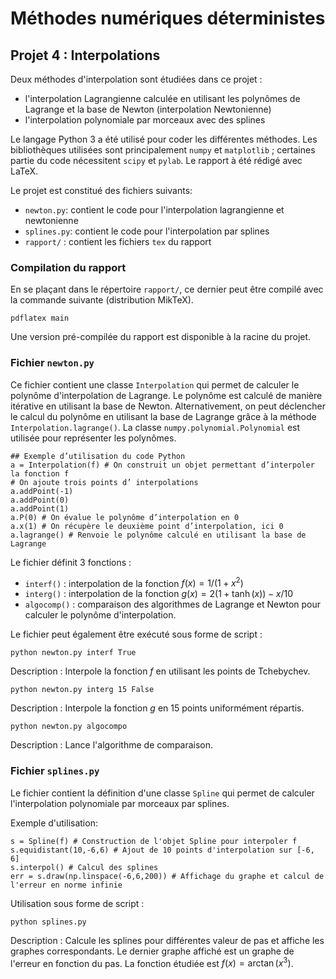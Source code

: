 
# Méthodes numériques déterministes

## Projet 4 : Interpolations

Deux méthodes d'interpolation sont étudiées dans ce projet :

 - l'interpolation Lagrangienne calculée en utilisant les polynômes de Lagrange et la base de Newton (interpolation Newtonienne)
 - l'interpolation polynomiale par morceaux avec des splines

Le langage Python 3 a été utilisé pour coder les différentes méthodes. Les
bibliothèques utilisées sont principalement `numpy` et `matplotlib` ; certaines partie du code nécessitent `scipy` et `pylab`. Le rapport à été rédigé avec LaTeX.

Le projet est constitué des fichiers suivants:

 - `newton.py`: contient le code pour l'interpolation lagrangienne et newtonienne
 - `splines.py`: contient le code pour l'interpolation par splines
 - `rapport/` : contient les fichiers `tex` du rapport

### Compilation du rapport

En se plaçant dans le répertoire `rapport/`, ce dernier peut être compilé avec la commande suivante (distribution MikTeX).
``` 
pdflatex main
```

Une version pré-compilée du rapport est disponible à la racine du projet.

### Fichier `newton.py`

Ce fichier contient une classe  `Interpolation` qui permet de calculer le polynôme d'interpolation de Lagrange. Le polynôme est calculé de manière itérative en utilisant la base de Newton. Alternativement, on peut déclencher le calcul du polynôme en utilisant la base de Lagrange grâce à la méthode `Interpolation.lagrange()`. 
La classe `numpy.polynomial.Polynomial` est utilisée pour représenter les polynômes.

``` 
## Exemple d’utilisation du code Python
a = Interpolation(f) # On construit un objet permettant d’interpoler la fonction f
# On ajoute trois points d’ interpolations
a.addPoint(-1)
a.addPoint(0)
a.addPoint(1)
a.P(0) # On évalue le polynôme d’interpolation en 0
a.x(1) # On récupère le deuxième point d’interpolation, ici 0
a.lagrange() # Renvoie le polynôme calculé en utilisant la base de Lagrange
```


Le fichier définit 3 fonctions : 

- `interf()` : interpolation de la fonction $f(x) = 1 / (1+x^2)$
- `interg()` : interpolation de la fonction $g(x) = 2 (1 + \tanh(x)) - x / 10$
- `algocomp()` : comparaison des algorithmes de Lagrange et Newton pour calculer le polynôme d'interpolation.

Le fichier peut également être exécuté sous forme de script :
``` 
python newton.py interf True
```
Description : Interpole la fonction $f$ en utilisant les points de Tchebychev.
``` 
python newton.py interg 15 False
```
Description : Interpole la fonction $g$ en 15 points uniformément répartis.
``` 
python newton.py algocompo
```
Description : Lance l'algorithme de comparaison.


### Fichier `splines.py`

Le fichier contient la définition d'une classe  `Spline` qui permet de calculer l'interpolation polynomiale par morceaux par splines.

Exemple d'utilisation:

``` 
s = Spline(f) # Construction de l'objet Spline pour interpoler f
s.equidistant(10,-6,6) # Ajout de 10 points d'interpolation sur [-6, 6]
s.interpol() # Calcul des splines
err = s.draw(np.linspace(-6,6,200)) # Affichage du graphe et calcul de l'erreur en norme infinie
```

Utilisation sous forme de script :
``` 
python splines.py
```
Description : Calcule les splines pour différentes valeur de pas et affiche les graphes correspondants. Le dernier graphe affiché est un graphe de l'erreur en fonction du pas. La fonction étudiée est $f(x) = \arctan(x^3)$.
